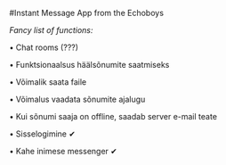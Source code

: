 #Instant Message App from the Echoboys

*Fancy list of functions:*  

• Chat rooms (???)

• Funktsionaalsus häälsõnumite saatmiseks  

• Võimalik saata faile  

• Võimalus vaadata sõnumite ajalugu 

• Kui sõnumi saaja on offline, saadab server e-mail teate  

• Sisselogimine ✔

• Kahe inimese messenger ✔
